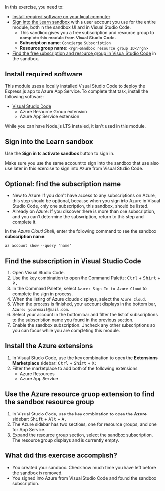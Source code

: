 In this exercise, you need to:

* [Install required software on your local computer]()
* [Sign into the Learn sandbox]() with a user account you use for the entire module, both in the sandbox UI and in Visual Studio Code.
    * This sandbox gives you a free subscription and resource group to complete this module from Visual Studio Code.
    * **Subscription name**: `Concierge Subscription`
    * **Resource group name**: `<rgn>Sandbox resource group ID</rgn>` 
* [Find the free subscription and resource group in Visual Studio Code]() in the sandbox.

## Install required software

This module uses a locally installed Visual Studio Code to deploy the Express.js app to Azure App Service. To complete that task, install the following software:

* [Visual Studio Code](https://code.visualstudio.com/d)
    * Azure Resource Group extension
    * Azure App Service extension 

While you can have Node.js LTS installed, it isn't used in this module. 

## Sign into the Learn sandbox

Use the **Sign in to activate sandbox** button to sign in. 

Make sure you use the same account to sign into the sandbox that use also use later in this exercise to sign into Azure from Visual Studio Code. 

## Optional: find the subscription name

* New to Azure: If you don't have access to any subscriptions on Azure, this step should be optional, because when you sign into Azure in Visual Studio Code, only one subscription, this sandbox, should be listed. 
* Already on Azure: If you discover there is more than one subscription, and you can't determine the subscription, return to this step and complete it.  

In the _Azure Cloud Shell_, enter the following command to see the sandbox **subscription name**:

```azurecli-interactive
az account show --query 'name'
```

## Find the subscription in Visual Studio Code

1. Open Visual Studio Code. 
1. Use the key combination to open the Command Palette: <kbd>Ctrl</kbd> + <kbd>Shirt</kbd> + <kbd>P<kbd>. 
1. In the Command Palette, select `Azure: Sign In to Azure Cloud` to complete the sign in process. 
1. When the listing of Azure clouds displays, select the `Azure Cloud`.
1. When the process is finished, your account displays in the bottom bar, `Azure: youremail@mail.com`.
1. Select your account in the bottom bar and filter the list of subscriptions to the subscription name you found in the previous section.
1. Enable the sandbox subscription. Uncheck any other subscriptions so you can focus while you are completing this module. 

## Install the Azure extensions

1. In Visual Studio Code, use the key combination to open the **Extensions Marketplace** sidebar: <kbd>Ctrl</kbd> + <kbd>Shirt</kbd> + <kbd>X<kbd>: 
1. Filter the marketplace to add both of the following extensions
    * Azure Resources
    * Azure App Service

## Use the Azure resource gruop extension to find the sandbox resource group

1. In Visual Studio Code, use the key combination to open the **Azure** sidebar: <kbd>Shift</kbd> + <kbd>Alt</kbd> + <kbd>A<kbd>.
1. The Azure sidebar has two sections, one for resource groups, and one for App Service.
1. Expand the resource group section, select the sandbox subscription. The resource group displays and is currently empty.

## What did this exercise accomplish? 

* You created your sandbox. Check how much time you have left before the sandbox is removed.
* You signed into Azure from Visual Studio Code and found the sandbox subscription. 